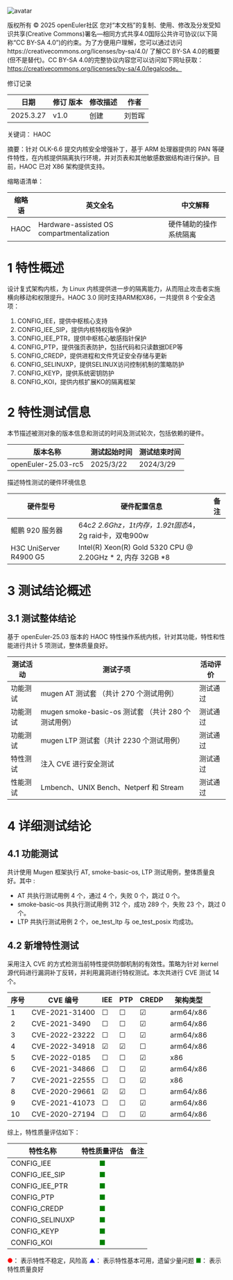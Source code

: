 ![avatar](../../images/openEuler.png)

版权所有 © 2025  openEuler社区
 您对“本文档”的复制、使用、修改及分发受知识共享(Creative Commons)署名—相同方式共享4.0国际公共许可协议(以下简称“CC BY-SA 4.0”)的约束。为了方便用户理解，您可以通过访问https://creativecommons.org/licenses/by-sa/4.0/ 了解CC BY-SA 4.0的概要 (但不是替代)。CC BY-SA 4.0的完整协议内容您可以访问如下网址获取：https://creativecommons.org/licenses/by-sa/4.0/legalcode。

修订记录

| 日期      | 修订   版本 | 修改描述 | 作者   |
| --------- | ----------- | -------- | ------ |
| 2025.3.27 | v1.0        | 创建     | 刘哲晖 |

关键词： HAOC

摘要：针对 OLK-6.6 提交内核安全增强补丁，基于 ARM 处理器提供的 PAN 等硬件特性，在内核提供隔离执行环境，并对页表和其他敏感数据结构进行保护。目前，HAOC 已对 X86 架构提供支持。


缩略语清单：

| 缩略语 | 英文全名                                  | 中文解释               |
| ------ | ----------------------------------------- | ---------------------- |
| HAOC   | Hardware-assisted OS compartmentalization | 硬件辅助的操作系统隔离 |

# 1     特性概述

设计复式架构内核，为 Linux 内核提供进一步的隔离能力，从而阻止攻击者实施横向移动和权限提升。HAOC 3.0 同时支持ARM和X86，一共提供 8 个安全选项：

1. CONFIG_IEE，提供中枢核心支持
2. CONFIG_IEE_SIP，提供内核特权指令保护
3. CONFIG_IEE_PTR，提供中枢核心敏感指针保护
4. CONFIG_PTP，提供强页表防护，包括代码和只读数据DEP等
5. CONFIG_CREDP，提供进程和文件凭证安全存储与更新
6. CONFIG_SELINUXP，提供SELINUX访问控制机制的策略防护
7. CONFIG_KEYP，提供系统密钥防护
8. CONFIG_KOI，提供内核扩展KO的隔离框架



# 2     特性测试信息

本节描述被测对象的版本信息和测试的时间及测试轮次，包括依赖的硬件。

| 版本名称            | 测试起始时间 | 测试结束时间 |
| ------------------- | ------------ | ------------ |
| openEuler-25.03-rc5 | 2025/3/22    | 2024/3/29    |

描述特性测试的硬件环境信息

| 硬件型号               | 硬件配置信息                                                 | 备注 |
| ---------------------- | ------------------------------------------------------------ | ---- |
| 鲲鹏 920 服务器        | 64c*2 2.6Ghz，1t内存，1.92t固态*4，2g raid卡，双电900w |      |
| H3C UniServer R4900 G5 | Intel(R) Xeon(R) Gold 5320 CPU @ 2.20GHz * 2, 内存 32GB *8   |      |

# 3     测试结论概述

## 3.1   测试整体结论

基于 openEuler-25.03 版本的 HAOC 特性操作系统内核，针对其功能，特性和性能进行共计 5 项测试，整体质量良好。

| 测试活动 | 测试子项                                            | 活动评价 |
| -------- | --------------------------------------------------- | -------- |
| 功能测试 | mugen  AT 测试套 （共计 270 个测试用例）            | 测试通过 |
| 功能测试 | mugen smoke-basic-os 测试套 （共计 280 个测试用例） | 测试通过 |
| 功能测试 | mugen LTP 测试套（共计 2230 个测试用例）            | 测试通过 |
| 特性测试 | 注入 CVE 进行安全测试                               | 测试通过 |
| 性能测试 | Lmbench、UNIX Bench、Netperf 和 Stream              | 测试通过 |



# 4 详细测试结论

## 4.1 功能测试
共计使用 Mugen 框架执行 AT, smoke-basic-os, LTP 测试用例，整体质量良好。其中 :

- AT 共执行测试用例 4 个，通过 4 个，失败 0 个，跳过 0 个。
- smoke-basic-os 共执行测试用例 312 个，成功 289 个，失败 23 个，跳过 0 个。
- LTP 共执行测试用例 2 个，oe_test_ltp 与 oe_test_posix 均成功。



## 4.2 新增特性测试

采用注入 CVE 的方式检测当前特性提供防御机制的有效性。策略为针对 kernel 源代码进行漏洞补丁反转，并利用漏洞进行特权测试。本次共进行 CVE 测试 14 个。

| 序号 | CVE 编号       | IEE  | PTP  | CREDP | 架构类型  |
| ---- | -------------- | ---- | ---- | ----- | --------- |
| 1    | CVE-2021-31400 | ☐    | ☐    | ☑     | arm64/x86 |
| 2    | CVE-2021-3490  | ☐    | ☐    | ☑     | arm64/x86 |
| 3    | CVE-2022-23222 | ☐    | ☐    | ☑     | arm64/x86 |
| 4    | CVE-2022-34918 | ☑    | ☑    | ☐     | arm64/x86 |
| 5    | CVE-2022-0185  | ☐    | ☐    | ☑     | x86       |
| 6    | CVE-2021-34866 | ☐    | ☐    | ☑     | arm64/x86 |
| 7    | CVE-2021-22555 | ☐    | ☐    | ☑     | x86       |
| 8    | CVE-2020-29661 | ☑    | ☑    | ☐     | arm64/x86 |
| 9    | CVE-2021-41073 | ☐    | ☐    | ☑     | arm64/x86 |
| 10   | CVE-2020-27194 | ☐    | ☐    | ☑     | arm64/x86 |

综上，特性质量评估如下：

| 特性名称 | 特性质量评估 | 备注 |
| ----------- | :--------: | --- |
| CONFIG_IEE | <font color=green>■</font> |   |
| CONFIG_IEE_SIP | <font color=green>■</font> |   |
| CONFIG_IEE_PTR | <font color=green>■</font> | |
| CONFIG_PTP | <font color=green>■</font> | |
| CONFIG_CREDP | <font color=green>■</font> | |
| CONFIG_SELINUXP | <font color=green>■</font> | |
| CONFIG_KEYP | <font color=green>■</font> | |
| CONFIG_KOI | <font color=green>■</font> | |

<font color=red>●</font>： 表示特性不稳定，风险高
<font color=blue>▲</font>： 表示特性基本可用，遗留少量问题
<font color=green>■</font>： 表示特性质量良好